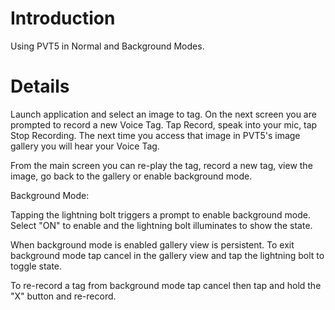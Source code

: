 # Introduction #

Using PVT5 in Normal and Background Modes.


# Details #

Launch application and select an image to tag. On the next screen you are prompted to record a new Voice Tag. Tap Record, speak into your mic, tap Stop Recording. The next time you access that image in PVT5's image gallery you will hear your Voice Tag.

From the main screen you can re-play the tag, record a new tag, view the image, go back to the gallery or enable background mode.

Background Mode:

Tapping the lightning bolt triggers a prompt to enable background mode. Select "ON" to enable and the lightning bolt illuminates to show the state.

When background mode is enabled gallery view is persistent. To exit background mode tap cancel in the gallery view and tap the lightning bolt to toggle state.

To re-record a tag from background mode tap cancel then tap and hold the "X" button and re-record.
